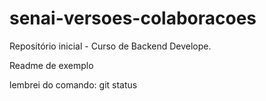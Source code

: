 # senai-versoes-colaboracoes
Repositório inicial - Curso de Backend Develope.

Readme de exemplo

lembrei do comando: git status